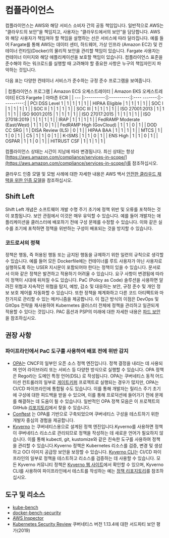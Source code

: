 # 컴플라이언스

컴플라이언스는 AWS와 해당 서비스 소비자 간의 공동 책임입니다. 일반적으로 AWS는 “클라우드의 보안”을 책임지고, 사용자는 “클라우드에서의 보안”을 담당합니다. AWS와 해당 사용자가 책임져야 할 책임을 설명하는 선은 서비스에 따라 달라집니다. 예를 들어 Fargate를 통해 AWS는 데이터 센터, 하드웨어, 가상 인프라 (Amazon EC2) 및 컨테이너 런타임(Docker)의 물리적 보안을 관리할 책임이 있습니다. Fargate 사용자는 컨테이너 이미지와 해당 애플리케이션을 보호할 책임이 있습니다. 컴플라이언스 표준을 준수해야 하는 워크로드를 실행할 때 고려해야 할 중요한 사항은 누구의 책임자인지 파악하는 것입니다.

다음 표는 다양한 컨테이너 서비스가 준수하는 규정 준수 프로그램을 보여줍니다.

| 컴플라이언스 프로그램 | Amazon ECS 오케스트레이터 | Amazon EKS 오케스트레이터| ECS Fargete | 아마존 ECR |
| --- |:----------:|:----------:|:---- -------:|:----------:|
| PCI DSS Level 1	| 1 | 1 | 1 | 1 |
| HIPAA Eligible	| 1 | 1	| 1	| 1 |
| SOC I | 1 | 1 | 1 | 1 |
| SOC II | 1 |	1 |	1 |	1 |
| SOC III |	1 |	1 |	1 |	1 |
| ISO 27001:2013 | 1 | 1 | 1 | 1 |
| ISO 9001:2015 | 1 | 1 | 1 | 1 |
| ISO 27017:2015 |	1 |	1 |	1 |	1 |
| ISO 27018:2019 |	1 |	1 |	1 |	1 |
| IRAP | 1 | 1 | 1 | 1 |
| FedRAMP Moderate (East/West) | 1 | 1 | 0 | 1 |
| FedRAMP High (GovCloud) | 1 | 1 | 0 | 1 |
| DOD CC SRG | 1 |	DISA Review (IL5) |	0 |	1 |
| HIPAA BAA | 1 | 1 | 1 | 1 |
| MTCS | 1 | 1 | 0 | 1 |
| C5 | 1 | 1 | 0 | 1 |
| K-ISMS | 1 | 1 | 0 | 1 |
| ENS High | 1 | 1 | 0 | 1 |
| OSPAR | 1 | 1 | 0 | 1 |
| HITRUST CSF | 1 | 1 | 1 | 1 |

컴플라이언스 상태는 시간이 지남에 따라 변경됩니다. 최신 상태는 항상 [https://aws.amazon.com/compliance/services-in-scope/](https://aws.amazon.com/compliance/services-in-scope/)를 참조하십시오.

클라우드 인증 모델 및 모범 사례에 대한 자세한 내용은 AWS 백서 [안전한 클라우드 채택을 위한 인증 모델](https://d1.awsstatic.com/whitepapers/accreditation-models-for-secure-cloud-adoption.pdf)을 참조하십시오.

## Shift Left

Shift Left 개념은 소프트웨어 개발 수명 주기 초기에 정책 위반 및 오류를 포착하는 것이 포함됩니다. 보안 관점에서 이것은 매우 유익할 수 있습니다. 예를 들어 개발자는 애플리케이션을 클러스터에 배포하기 전에 구성 문제를 수정할 수 있습니다. 이와 같은 실수를 조기에 포착하면 정책을 위반하는 구성이 배포되는 것을 방지할 수 있습니다.

### 코드로서의 정책

정책은 행동, 즉 허용된 행동 또는 금지된 행동을 규제하기 위한 일련의 규칙으로 생각할 수 있습니다. 예를 들어 모든 Dockerfile에는 컨테이너를 루트 사용자가 아닌 사용자로 실행하도록 하는 USER 지시문이 포함되어야 한다는 정책이 있을 수 있습니다. 문서로서 이와 같은 정책은 발견하고 적용하기 어려울 수 있습니다. 요구 사항이 변경됨에 따라 이 정책이 시대에 뒤처질 수도 있습니다. PaC (Policy as Code) 솔루션을 사용하면 알려진 위협과 지속적인 위협을 탐지, 예방, 감소 및 대응하는 보안, 규정 준수 및 개인 정보 보호 제어를 자동화할 수 있습니다. 또한 정책을 체계화하고 다른 코드 아티팩트와 마찬가지로 관리할 수 있는 메커니즘을 제공합니다. 이 접근 방식의 이점은 DevOps 및 GitOps 전략을 재사용하여 Kubernetes 클러스터 전체에 정책을 관리하고 일관되게 적용할 수 있다는 것입니다. PAC 옵션과 PSP의 미래에 대한 자세한 내용은 [파드 보안](https://aws.github.io/aws-eks-best-practices/security/docs/pods/#pod-security) 을 참조하십시오.

## 권장 사항

### 파이프라인에서 PaC 도구를 사용하여 배포 전에 위반 감지

+ [OPA](https://www.openpolicyagent.org/)는 CNCF의 일부인 오픈 소스 정책 엔진입니다. 정책 결정을 내리는 데 사용되며 언어 라이브러리 또는 서비스 등 다양한 방식으로 실행할 수 있습니다. OPA 정책은 Rego라는 도메인 특정 언어(DSL) 로 작성됩니다. OPA는 쿠버네티스 동적 어드미션 컨트롤러의 일부로 [게이트키퍼](https://github.com/open-policy-agent/gatekeeper) 프로젝트로 실행되는 경우가 많지만, OPA는 CI/CD 파이프라인에 통합될 수도 있습니다. 이를 통해 개발자는 릴리스 주기 초기에 구성에 대한 피드백을 받을 수 있으며, 이를 통해 프로덕션에 들어가기 전에 문제를 해결하는 데 도움이 될 수 있습니다. 일반적인 OPA 정책 모음은 이 프로젝트의 GitHub [리포지토리](https://github.com/aws/aws-eks-best-practices/tree/master/policies/opa)에서 찾을 수 있습니다.
+ [Conftest](https://github.com/open-policy-agent/conftest) 는 OPA를 기반으로 구축되었으며 쿠버네티스 구성을 테스트하기 위한 개발자 중심의 경험을 제공합니다.
+ [Kyverno](https://kyverno.io/) 는 쿠버네티스용으로 설계된 정책 엔진입니다.Kyverno를 사용하면 정책이 쿠버네티스 리소스로 관리되므로 정책을 작성하는 데 새로운 언어가 필요하지 않습니다. 이를 통해 kubectl, git, kustomize와 같은 친숙한 도구를 사용하여 정책을 관리할 수 있습니다.Kyverno 정책은 Kubernetes 리소스를 검증, 변경 및 생성하고 OCI 이미지 공급망 보안을 보장할 수 있습니다. [Kyverno CLI](https://kyverno.io/docs/kyverno-cli/)는 CI/CD 파이프라인의 일부로 정책을 테스트하고 리소스를 검증하는 데 사용할 수 있습니다. 모든 Kyverno 커뮤니티 정책은 [Kyverno 웹 사이트](https://kyverno.io/policies/)에서 확인할 수 있으며, Kyverno CLI를 사용하여 파이프라인에서 테스트를 작성하는 예는 [정책 리포지토리](https://github.com/kyverno/policies)를 참조하십시오.

## 도구 및 리소스 

+ [kube-bench](https://github.com/aquasecurity/kube-bench)
+ [docker-bench-security](https://github.com/docker/docker-bench-security)
+ [AWS Inspector](https://aws.amazon.com/inspector/)
+ [Kubernetes Security Review](https://github.com/kubernetes/community/blob/master/sig-security/security-audit-2019/findings/Kubernetes%20Final%20Report.pdf) 쿠버네티스 버전 1.13.4에 대한 서드파티 보안 평가(2019)
